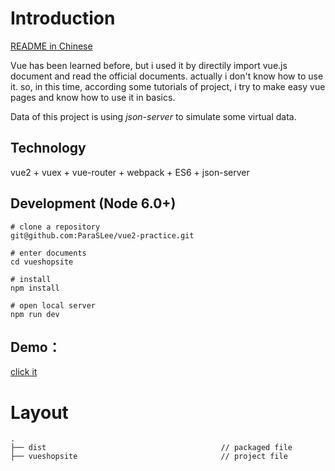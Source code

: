 # Introduction

[README in Chinese](README.md)

Vue has been learned before, but i used it by directily import vue.js document and read the official documents. actually i don't know how to use it. so, in this time, according some tutorials of project, i try to make easy vue pages and know how to use it in basics.

Data of this project is using *json-server* to simulate some virtual data.



## Technology

vue2 + vuex + vue-router + webpack + ES6 + json-server 



## Development (Node 6.0+)

```
# clone a repository
git@github.com:ParaSLee/vue2-practice.git

# enter documents
cd vueshopsite

# install 
npm install

# open local server
npm run dev
```



## Demo：

[click it](https://paraslee.github.io/vue2-practice/dist/)



# Layout

```
.
├── dist                                       // packaged file
├── vueshopsite                                // project file
```

